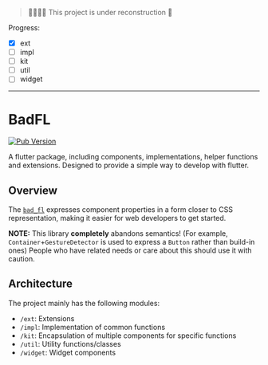> 🔧👷🏻‍♂ This project is under reconstruction 🚧

Progress:

- [x] ext
- [ ] impl
- [ ] kit
- [ ] util
- [ ] widget

---

# BadFL

[![Pub Version](https://img.shields.io/pub/v/bad_fl)](https://github.com/badlopo/bad_fl)

A flutter package, including components, implementations, helper functions and extensions. Designed to provide a simple
way to develop with flutter.

## Overview

The [`bad_fl`](https://pub.dev/packages/bad_fl) expresses component properties in a form closer to CSS representation,
making it easier for web developers to get started.

**NOTE:** This library **completely** abandons semantics! (For example, `Container`+`GestureDetector` is used to
express a `Button` rather than build-in ones) People who have related needs or care about this should use it with
caution.

## Architecture

The project mainly has the following modules:

- `/ext`: Extensions
- `/impl`: Implementation of common functions
- `/kit`: Encapsulation of multiple components for specific functions
- `/util`: Utility functions/classes
- `/widget`: Widget components
